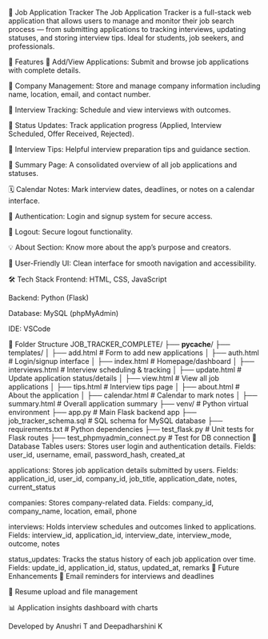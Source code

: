 📂 Job Application Tracker
The Job Application Tracker is a full-stack web application that allows users to manage and monitor their job search process — from submitting applications to tracking interviews, updating statuses, and storing interview tips. Ideal for students, job seekers, and professionals.

🚀 Features
🔎 Add/View Applications: Submit and browse job applications with complete details.

🏢 Company Management: Store and manage company information including name, location, email, and contact number.

📅 Interview Tracking: Schedule and view interviews with outcomes.

🔄 Status Updates: Track application progress (Applied, Interview Scheduled, Offer Received, Rejected).

🧠 Interview Tips: Helpful interview preparation tips and guidance section.

🧾 Summary Page: A consolidated overview of all job applications and statuses.

🗓️ Calendar Notes: Mark interview dates, deadlines, or notes on a calendar interface.

👤 Authentication: Login and signup system for secure access.

🔐 Logout: Secure logout functionality.

💡 About Section: Know more about the app’s purpose and creators.

🎯 User-Friendly UI: Clean interface for smooth navigation and accessibility.

🛠️ Tech Stack
Frontend: HTML, CSS, JavaScript

Backend: Python (Flask)

Database: MySQL (phpMyAdmin)

IDE: VSCode

📁 Folder Structure
JOB_TRACKER_COMPLETE/
├── __pycache__/
├── templates/
│   ├── add.html                 # Form to add new applications
│   ├── auth.html                # Login/signup interface
│   ├── index.html               # Homepage/dashboard
│   ├── interviews.html          # Interview scheduling & tracking
│   ├── update.html              # Update application status/details
│   ├── view.html                # View all job applications
│   ├── tips.html                # Interview tips page
│   ├── about.html               # About the application
│   ├── calendar.html            # Calendar to mark notes
│   ├── summary.html             # Overall application summary
├── venv/                        # Python virtual environment
├── app.py                       # Main Flask backend app
├── job_tracker_schema.sql       # SQL schema for MySQL database
├── requirements.txt             # Python dependencies
├── test_flask.py                # Unit tests for Flask routes
├── test_phpmyadmin_connect.py   # Test for DB connection
🧾 Database Tables
users:
Stores user login and authentication details.
Fields: user_id, username, email, password_hash, created_at

applications:
Stores job application details submitted by users.
Fields: application_id, user_id, company_id, job_title, application_date, notes, current_status

companies:
Stores company-related data.
Fields: company_id, company_name, location, email, phone

interviews:
Holds interview schedules and outcomes linked to applications.
Fields: interview_id, application_id, interview_date, interview_mode, outcome, notes

status_updates:
Tracks the status history of each job application over time.
Fields: update_id, application_id, status, updated_at, remarks
📌 Future Enhancements
📧 Email reminders for interviews and deadlines

📂 Resume upload and file management

📊 Application insights dashboard with charts



Developed by Anushri T and Deepadharshini K

